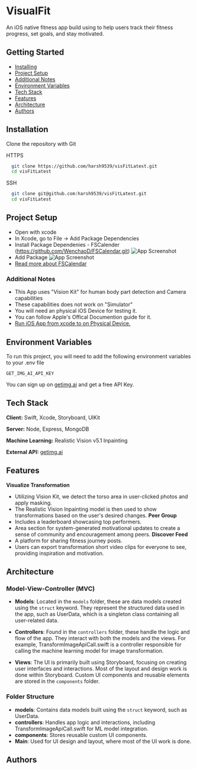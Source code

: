 # VisualFit

An iOS native fitness app build using to help users track their fitness progress, set goals, and stay motivated.

## Getting Started

- [Installing](#installation)
- [Project Setup](#project-setup)
- [Additional Notes](#additional-notes)
- [Environment Variables](#environment-variables)
- [Tech Stack](#tech-stack)
- [Features](#features)
- [Architecture](#architecture)
- [Authors](#authors)

## Installation

Clone the repository with Git

HTTPS

```bash
  git clone https://github.com/harsh9539/visFitLatest.git
  cd visFitLatest
```

SSH

```bash
  git clone git@github.com:harsh9539/visFitLatest.git
  cd visFitLatest
```

## Project Setup

- Open with xcode
- In Xcode, go to File → Add Package Dependencies
- Install Package Dependenies - FSCalender (https://github.com/WenchaoD/FSCalendar.git)
  ![App Screenshot](https://res.cloudinary.com/drgzprwnz/image/upload/v1715572213/WhatsApp_Image_2024-05-13_at_9.18.42_AM_ndgvs0.jpg)
- Add Package
  ![App Screenshot](https://res.cloudinary.com/drgzprwnz/image/upload/v1715572213/WhatsApp_Image_2024-05-13_at_9.18.43_AM_vtqqxw.jpg)
- [Read more about FSCalendar](https://github.com/WenchaoD/FSCalendar)

### Additional Notes

- This App uses "Vision Kit" for human body part detection and Camera capabilities
- These capabilities does not work on "Simulator"
- You will need an physical iOS Device for testing it.
- You can follow Apple's Offical Documention guide for it.
- [Run iOS App from xcode to on Physical Device.](https://developer.apple.com/documentation/xcode/running-your-app-in-simulator-or-on-a-device)

## Environment Variables

To run this project, you will need to add the following environment variables to your .env file

`GET_IMG_AI_API_KEY`

You can sign up on [getimg.ai](https://docs.getimg.ai/reference/poststablediffusioninpaint) and get a free API Key.

## Tech Stack

**Client:** Swift, Xcode, Storyboard, UIKit

**Server:** Node, Express, MongoDB

**Machine Learning:** Realistic Vision v5.1 Inpainting

**External API:** [getimg.ai](https://docs.getimg.ai/reference/poststablediffusioninpaint)

## Features

**Visualize Transformation**

- Utilizing Vision Kit, we detect the torso area in user-clicked photos and apply masking.
- The Realistic Vision Inpainting model is then used to show transformations based on the user's desired changes.
  **Peer Group**
- Includes a leaderboard showcasing top performers.
- Area section for system-generated motivational updates to create a sense of community and encouragement among peers.
  **Discover Feed**
- A platform for sharing fitness journey posts.
- Users can export transformation short video clips for everyone to see, providing inspiration and motivation.

## Architecture

### Model-View-Controller (MVC)

- **Models**: Located in the `models` folder, these are data models created using the `struct` keyword. They represent the structured data used in the app, such as UserData, which is a singleton class containing all user-related data.

- **Controllers**: Found in the `controllers` folder, these handle the logic and flow of the app. They interact with both the models and the views. For example, TransformImageApiCall.swift is a controller responsible for calling the machine learning model for image transformation.

- **Views**: The UI is primarily built using Storyboard, focusing on creating user interfaces and interactions. Most of the layout and design work is done within Storyboard. Custom UI components and reusable elements are stored in the `components` folder.

### Folder Structure

- **models**: Contains data models built using the `struct` keyword, such as UserData.
- **controllers**: Handles app logic and interactions, including TransformImageApiCall.swift for ML model integration.
- **components**: Stores reusable custom UI components.
- **Main**: Used for UI design and layout, where most of the UI work is done.

## Authors

